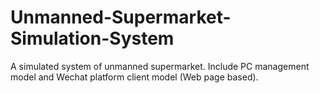 # Unmanned-Supermarket-Simulation-System
A simulated system of unmanned supermarket. Include PC management model and Wechat platform client model (Web page based).
